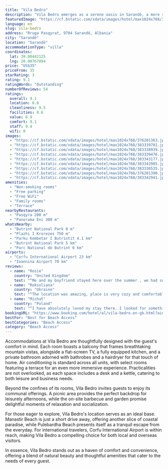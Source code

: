 ```yaml
---
title: "Vila Bedro"
description: "Vila Bedro emerges as a serene oasis in Sarandë, a mere stone's throw away from the pristine Pasqyra Beach."
featuredImage: "https://cf.bstatic.com/xdata/images/hotel/max1024x768/376201363.jpg?k=21b50c90a9e7daa18a3251ad091acfe90a7d7420d980f784409343ca82694d8d&o=&hp=1"
language: en
slug: vila-bedro
address: "Rruga Pasqyrat, 9704 Sarandë, Albania"
city: "Sarandë"
location: "Sarandë"
accommodationType: "villa"
coordinates:
  lat: 39.80442125
  lng: 20.00767094
price: "US$35"
priceFrom: 35
starRating: 3
rating: 9.1
ratingWords: "Outstanding"
numberOfReviews: 54
ratings:
  overall: 9.1
  location: 8.8
  cleanliness: 9.5
  facilities: 8.6
  value: 8.9
  comfort: 9.1
  staff: 9.4
  wifi: 0
images:
  - "https://cf.bstatic.com/xdata/images/hotel/max1024x768/376201363.jpg?k=21b50c90a9e7daa18a3251ad091acfe90a7d7420d980f784409343ca82694d8d&o=&hp=1"
  - "https://cf.bstatic.com/xdata/images/hotel/max1024x768/383339702.jpg?k=054a5f893892e239d31d76611ff241954b39c28ed1ba58e1b327b9e9696735d9&o=&hp=1"
  - "https://cf.bstatic.com/xdata/images/hotel/max1024x768/383338939.jpg?k=3cbb83f7b50f27bc0c1e0997875143b0ffe0789e5e7e5f9a8c442dfc14f4ef77&o=&hp=1"
  - "https://cf.bstatic.com/xdata/images/hotel/max1024x768/383339476.jpg?k=fb03fc74af2e62abf6da0c91695beec287474b0ad5c21afe1b330c1a1f377f0f&o=&hp=1"
  - "https://cf.bstatic.com/xdata/images/hotel/max1024x768/383343177.jpg?k=4f42616990d68606e8773e3faa94048db06d275d6cf6129c45a911b4467a40f5&o=&hp=1"
  - "https://cf.bstatic.com/xdata/images/hotel/max1024x768/383342905.jpg?k=8ba0ab22748948a185822055224b972c3079a7c1c61f35ecacb7dad4a60fcece&o=&hp=1"
  - "https://cf.bstatic.com/xdata/images/hotel/max1024x768/383336535.jpg?k=b11a6f45c73a031c69a4b6826f6a8245300d53ee8262e2a9eeac9df6b9e9401d&o=&hp=1"
  - "https://cf.bstatic.com/xdata/images/hotel/max1024x768/376201390.jpg?k=de70f2df715662766bb1a13419e038e29d77c55ce51467796ce0fc16aae8a710&o=&hp=1"
  - "https://cf.bstatic.com/xdata/images/hotel/max1024x768/383342941.jpg?k=930c5a5837204f4b79c1ee25dc718b0671986d51074dbed4fe7f3582e2540c60&o=&hp=1"
amenities:
  - "Non-smoking rooms"
  - "Free parking"
  - "Free WiFi"
  - "Family rooms"
  - "Terrace"
nearbyRestaurants:
  - "Pasqyra 200 m"
  - "Panorama Eni 300 m"
whatsNearby:
  - "Butrint National Park 0 m"
  - "Plazhi I Krorezes 750 m"
  - "Parku Kombetar I Butrintit 4.1 km"
  - "Butrint National Park 5 km"
  - "Parc National de Butrint 6 km"
airports:
  - "Corfu International Airport 23 km"
  - "Ioannina Airport 70 km"
reviews:
  - name: "Rosie"
    country: "United Kingdom"
    text: "“Me and my boyfriend stayed here over the summer , we had such a lovely time our favourite location out of kasmil and Sarande. The hosts were amazing and so friendly they could fix any problem. The most amazing Beaches are 5 minute walk away....”"
  - name: "Roksoliana"
    country: "Ukraine"
    text: "“The location was amazing, place is very cozy and comfortable, just a few mins down to Pasqyra beach, with beautiful views. Shpella e Pellumbave beach is in 10 mins walking distance. The place was very clean, equipped with everything needed, the...”"
  - name: "Michał"
    country: "Poland"
    text: "“I have absolutely loved my stay there. I looked for something away from the noise of crowded Ksamil and Vila Bedro exceeded my expectations. It was an amazing pleasure to sit outside on the porch and enjoy sound of sea waves, birds and goats'...”"
bookingURL: "https://www.booking.com/hotel/al/vila-bedro.en-gb.html?aid=8035640"
bestFor: "Best for Beach Access"
bestCategories: "Beach Access"
category: "Beach Access"
---
```


Accommodations at Vila Bedro are thoughtfully designed with the guest's comfort in mind. Each room boasts a balcony that frames breathtaking mountain vistas, alongside a flat-screen TV, a fully equipped kitchen, and a private bathroom adorned with bathrobes and a hairdryer for that touch of home. Air conditioning is standard across all units, with select rooms featuring a terrace for an even more immersive experience. Practicalities are not overlooked, as each space includes a desk and a kettle, catering to both leisure and business needs.

Beyond the confines of its rooms, Vila Bedro invites guests to enjoy its communal offerings. A picnic area provides the perfect backdrop for leisurely afternoons, while the on-site barbecue and garden promise delightful moments of relaxation and socialization.

For those eager to explore, Vila Bedro's location serves as an ideal base. Manastir Beach is just a short drive away, offering another slice of coastal paradise, while Pulebardha Beach presents itself as a tranquil escape from the everyday. For international travelers, Corfu International Airport is within reach, making Vila Bedro a compelling choice for both local and overseas visitors.

In essence, Vila Bedro stands out as a haven of comfort and convenience, offering a blend of natural beauty and thoughtful amenities that cater to the needs of every guest.